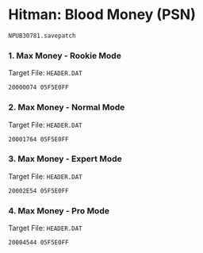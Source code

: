 #  Hitman: Blood Money (PSN) 

`NPUB30781.savepatch`

### 1. Max Money - Rookie Mode

Target File: `HEADER.DAT`

```
20000074 05F5E0FF
```

### 2. Max Money - Normal Mode

Target File: `HEADER.DAT`

```
20001764 05F5E0FF
```

### 3. Max Money - Expert Mode

Target File: `HEADER.DAT`

```
20002E54 05F5E0FF
```

### 4. Max Money - Pro Mode

Target File: `HEADER.DAT`

```
20004544 05F5E0FF
```

